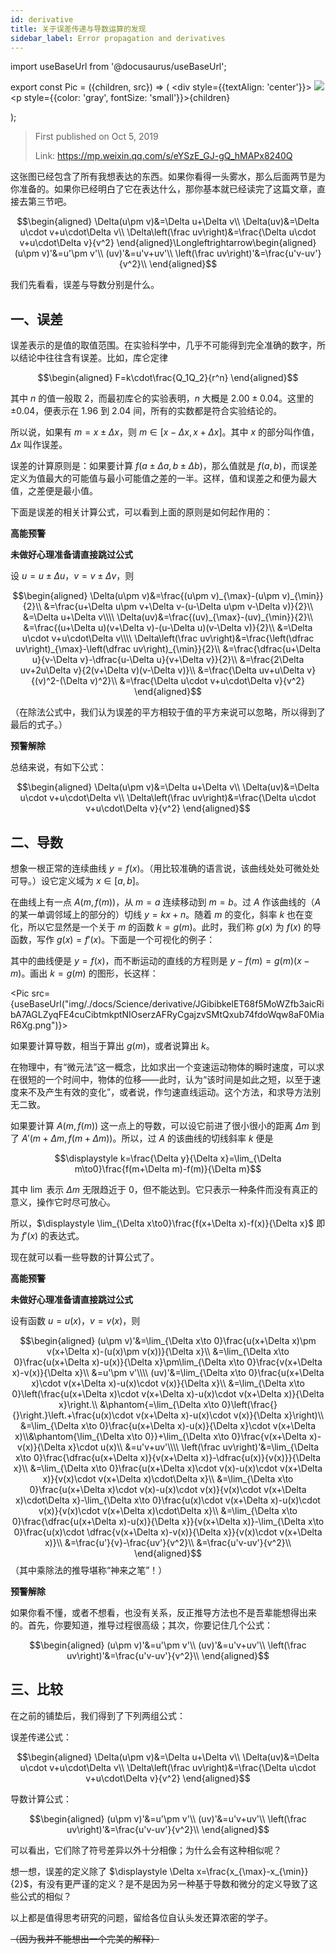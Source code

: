 ```yaml
---
id: derivative
title: 关于误差传递与导数运算的发现
sidebar_label: Error propagation and derivatives
---
```


import useBaseUrl from '@docusaurus/useBaseUrl';

export const Pic = ({children, src}) => (
    <div style={{textAlign: 'center'}}>
        <img src={src} />
        <p style={{color: 'gray', fontSize: 'small'}}>{children}</p>
    </div>);

> First published on Oct 5, 2019
>
> Link: https://mp.weixin.qq.com/s/eYSzE_GJ-gQ_hMAPx8240Q

这张图已经包含了所有我想表达的东西。如果你看得一头雾水，那么后面两节是为你准备的。如果你已经明白了它在表达什么，那你基本就已经读完了这篇文章，直接去第三节吧。

$$\begin{aligned}
\Delta(u\pm v)&=\Delta u+\Delta v\\
\Delta(uv)&=\Delta u\cdot v+u\cdot\Delta v\\
\Delta\left(\frac uv\right)&=\frac{\Delta u\cdot v+u\cdot\Delta v}{v^2}
\end{aligned}\Longleftrightarrow\begin{aligned}
(u\pm v)'&=u'\pm v'\\
(uv)'&=u'v+uv'\\
\left(\frac uv\right)'&=\frac{u'v-uv'}{v^2}\\
\end{aligned}$$

我们先看看，误差与导数分别是什么。

## 一、误差

误差表示的是值的取值范围。在实验科学中，几乎不可能得到完全准确的数字，所以结论中往往含有误差。比如，库仑定律

$$\begin{aligned}
F=k\cdot\frac{Q_1Q_2}{r^n}
\end{aligned}$$

其中 $n$ 的值一般取 $2$，而最初库仑的实验表明，$n$ 大概是  $2.00±0.04$。这里的 $±0.04$，便表示在 $1.96$ 到 $2.04$ 间，所有的实数都是符合实验结论的。

所以说，如果有 $m=x±\Delta x$，则 $m∈[x-\Delta x, x+\Delta x]$。其中 $x$ 的部分叫作值，$\Delta x$ 叫作误差。

误差的计算原则是：如果要计算 $f(a±\Delta a, b±\Delta b)$，那么值就是 $f(a,b)$，而误差定义为值最大的可能值与最小可能值之差的一半。这样，值和误差之和便为最大值，之差便是最小值。

下面是误差的相关计算公式，可以看到上面的原则是如何起作用的：

<p color="red"><b>高能预警</b></p>
<p color="red"><b>未做好心理准备请直接跳过公式</b></p>

设 $u=u±\Delta u$，$v=v±\Delta v$，则

$$\begin{aligned}
\Delta(u\pm v)&=\frac{(u\pm v)_{\max}-(u\pm v)_{\min}}{2}\\
&=\frac{u+\Delta u\pm v+\Delta v-(u-\Delta u\pm v-\Delta v)}{2}\\
&=\Delta u+\Delta v\\\\
\Delta(uv)&=\frac{(uv)_{\max}-(uv)_{\min}}{2}\\
&=\frac{(u+\Delta u)(v+\Delta v)-(u-\Delta u)(v-\Delta v)}{2}\\
&=\Delta u\cdot v+u\cdot\Delta v\\\\
\Delta\left(\frac uv\right)&=\frac{\left(\dfrac uv\right)_{\max}-\left(\dfrac uv\right)_{\min}}{2}\\
&=\frac{\dfrac{u+\Delta u}{v-\Delta v}-\dfrac{u-\Delta u}{v+\Delta v}}{2}\\
&=\frac{2\Delta uv+2u\Delta v}{2(v+\Delta v)(v-\Delta v)}\\
&=\frac{\Delta uv+u\Delta v}{(v)^2-(\Delta v)^2}\\
&=\frac{\Delta u\cdot v+u\cdot\Delta v}{v^2}
\end{aligned}$$

（在除法公式中，我们认为误差的平方相较于值的平方来说可以忽略，所以得到了最后的式子。）

<p color="red"><b>预警解除</b></p>

总结来说，有如下公式：

$$\begin{aligned}
\Delta(u\pm v)&=\Delta u+\Delta v\\
\Delta(uv)&=\Delta u\cdot v+u\cdot\Delta v\\
\Delta\left(\frac uv\right)&=\frac{\Delta u\cdot v+u\cdot\Delta v}{v^2}
\end{aligned}$$

## 二、导数

想象一根正常的连续曲线 $y=f(x)$。（用比较准确的语言说，该曲线处处可微处处可导。）设它定义域为 $x∈[a,b]$。

在曲线上有一点 $A(m, f(m))$，从 $m=a$ 连续移动到 $m=b$。过 $A$ 作该曲线的（$A$ 的某一单调邻域上的部分的）切线 $y=kx+n$。随着 $m$ 的变化，斜率 $k$ 也在变化，所以它显然是一个关于 $m$ 的函数 $k=g(m)$。此时，我们称 $g(x)$ 为 $f(x)$ 的导函数，写作 $g(x)=f'(x)$。下面是一个可视化的例子：

其中的曲线便是 $y=f(x)$，而不断运动的直线的方程则是 $y-f(m)=g(m)(x-m)$。画出 $k=g(m)$ 的图形，长这样：

<Pic src={useBaseUrl("img/./docs/Science/derivative/JGibibkelET68f5MoWZfb3aicRibA7AGLZyqFE4cuCibtmkptNIOserzAFRyCgajzvSMtQxub74fdoWqw8aF0MiaR6Xg.png")}></Pic>

如果要计算导数，相当于算出 $g(m)$，或者说算出 $k$。

在物理中，有“微元法”这一概念，比如求出一个变速运动物体的瞬时速度，可以求在很短的一个时间中，物体的位移——此时，认为“该时间是如此之短，以至于速度来不及产生有效的变化”，或者说，作匀速直线运动。这个方法，和求导方法别无二致。

如果要计算 $A(m,f(m))$ 这一点上的导数，可以设它前进了很小很小的距离 $\Delta m$ 到了 $A'(m+\Delta m, f(m+\Delta m))$。所以，过 $A$ 的该曲线的切线斜率 $k$ 便是

$$\displaystyle k=\frac{\Delta y}{\Delta x}=\lim_{\Delta m\to0}\frac{f(m+\Delta m)-f(m)}{\Delta m}$$

其中 $\lim$ 表示 $\Delta m$ 无限趋近于 $0$，但不能达到。它只表示一种条件而没有真正的意义，操作它时尽可放心。

所以，$\displaystyle \lim_{\Delta x\to0}\frac{f(x+\Delta x)-f(x)}{\Delta x}$ 即为 $f'(x)$ 的表达式。

现在就可以看一些导数的计算公式了。

<p color="red"><b>高能预警</b></p>
<p color="red"><b>未做好心理准备请直接跳过公式</b></p>

设有函数 $u=u(x)$，$v=v(x)$，则

$$\begin{aligned}
(u\pm v)'&=\lim_{\Delta x\to 0}\frac{u(x+\Delta x)\pm v(x+\Delta x)-(u(x)\pm v(x))}{\Delta x}\\
&=\lim_{\Delta x\to 0}\frac{u(x+\Delta x)-u(x)}{\Delta x}\pm\lim_{\Delta x\to 0}\frac{v(x+\Delta x)-v(x)}{\Delta x}\\
&=u'\pm v'\\\\
(uv)'&=\lim_{\Delta x\to 0}\frac{u(x+\Delta x)\cdot v(x+\Delta x)-u(x)\cdot v(x)}{\Delta x}\\
&=\lim_{\Delta x\to 0}\left(\frac{u(x+\Delta x)\cdot v(x+\Delta x)-u(x)\cdot v(x+\Delta x)}{\Delta x}\right.\\
&\phantom{=\lim_{\Delta x\to 0}\left(\frac{}{}\right.}\left.+\frac{u(x)\cdot v(x+\Delta x)-u(x)\cdot v(x)}{\Delta x}\right)\\
&=\lim_{\Delta x\to 0}\frac{u(x+\Delta x)-u(x)}{\Delta x}\cdot v(x+\Delta x)\\&\phantom{\lim_{\Delta x\to 0}}+\lim_{\Delta x\to 0}\frac{v(x+\Delta x)-v(x)}{\Delta x}\cdot u(x)\\
&=u'v+uv'\\\\
\left(\frac uv\right)'&=\lim_{\Delta x\to 0}\frac{\dfrac{u(x+\Delta x)}{v(x+\Delta x)}-\dfrac{u(x)}{v(x)}}{\Delta x}\\
&=\lim_{\Delta x\to 0}\frac{u(x+\Delta x)\cdot v(x)-u(x)\cdot v(x+\Delta x)}{v(x)\cdot v(x+\Delta x)\cdot\Delta x}\\
&=\lim_{\Delta x\to 0}\frac{u(x+\Delta x)\cdot v(x)-u(x)\cdot v(x)}{v(x)\cdot v(x+\Delta x)\cdot\Delta x}-\lim_{\Delta x\to 0}\frac{u(x)\cdot v(x+\Delta x)-u(x)\cdot v(x)}{v(x)\cdot v(x+\Delta x)\cdot\Delta x}\\
&=\lim_{\Delta x\to 0}\frac{\dfrac{u(x+\Delta x)-u(x)}{\Delta x}}{v(x+\Delta x)}-\lim_{\Delta x\to 0}\frac{u(x)\cdot \dfrac{v(x+\Delta x)-v(x)}{\Delta x}}{v(x)\cdot v(x+\Delta x)}\\
&=\frac{u'}{v}-\frac{uv'}{v^2}\\
&=\frac{u'v-uv'}{v^2}\\
\end{aligned}$$
（其中乘除法的推导堪称“神来之笔”！）

<p color="red"><b>预警解除</b></p>

如果你看不懂，或者不想看，也没有关系，反正推导方法也不是吾辈能想得出来的。首先，你要知道，推导过程很高级；其次，你要记住几个公式：

$$\begin{aligned}
(u\pm v)'&=u'\pm v'\\
(uv)'&=u'v+uv'\\
\left(\frac uv\right)'&=\frac{u'v-uv'}{v^2}\\
\end{aligned}$$

## 三、比较

在之前的铺垫后，我们得到了下列两组公式：

误差传递公式：

$$\begin{aligned}
\Delta(u\pm v)&=\Delta u+\Delta v\\
\Delta(uv)&=\Delta u\cdot v+u\cdot\Delta v\\
\Delta\left(\frac uv\right)&=\frac{\Delta u\cdot v+u\cdot\Delta v}{v^2}
\end{aligned}$$

导数计算公式：

$$\begin{aligned}
(u\pm v)'&=u'\pm v'\\
(uv)'&=u'v+uv'\\
\left(\frac uv\right)'&=\frac{u'v-uv'}{v^2}\\
\end{aligned}$$

可以看出，它们除了符号差异以外十分相像；为什么会有这种相似呢？

想一想，误差的定义除了 $\displaystyle \Delta x=\frac{x_{\max}-x_{\min}}{2}$，有没有更严谨的定义？是不是因为另一种基于导数和微分的定义导致了这些公式的相似？

以上都是值得思考研究的问题，留给各位自认头发还算浓密的学子。

~~（因为我并不能想出一个完美的解释）~~
